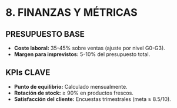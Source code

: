 # 8. FINANZAS Y MÉTRICAS  
## PRESUPUESTO BASE  
- **Coste laboral:** 35-45% sobre ventas (ajuste por nivel G0-G3).  
- **Margen para imprevistos:** 5-10% del presupuesto total.  

## KPIs CLAVE  
- **Punto de equilibrio:** Calculado mensualmente.  
- **Rotación de stock:** ≥ 90% en productos frescos.  
- **Satisfacción del cliente:** Encuestas trimestrales (meta ≥ 8.5/10).  